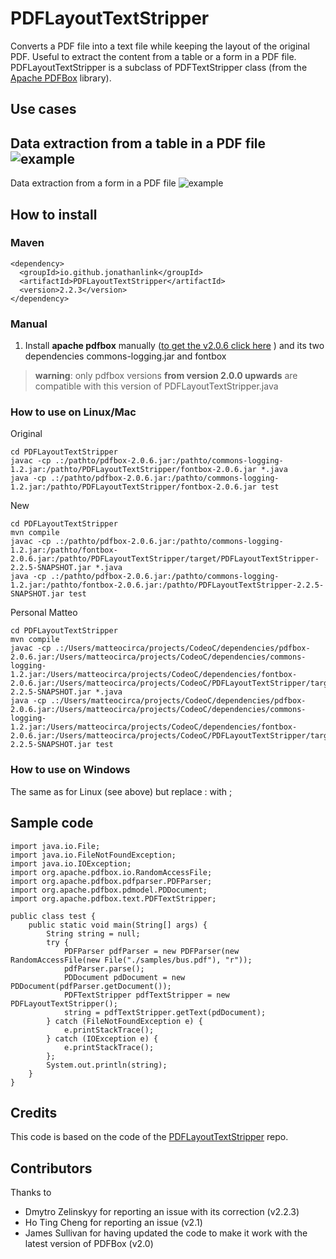 # PDFLayoutTextStripper

Converts a PDF file into a text file while keeping the layout of the original PDF. Useful to extract the content from a table or a form in a PDF file. PDFLayoutTextStripper is a subclass of PDFTextStripper class (from the [Apache PDFBox](https://pdfbox.apache.org/) library).

## Use cases
Data extraction from a table in a PDF file
![example](sample.png)
-
Data extraction from a form in a PDF file
![example](sample2.png)

## How to install

### Maven
```
<dependency>
  <groupId>io.github.jonathanlink</groupId>
  <artifactId>PDFLayoutTextStripper</artifactId>
  <version>2.2.3</version>
</dependency>
```

### Manual
1) Install **apache pdfbox** manually ([to get the v2.0.6 click here](https://mvnrepository.com/artifact/org.apache.pdfbox/pdfbox/2.0.6) ) and its two dependencies
commons-logging.jar and fontbox

>**warning**: only pdfbox versions **from version 2.0.0 upwards** are compatible with this version of PDFLayoutTextStripper.java


### How to use on Linux/Mac
Original
```
cd PDFLayoutTextStripper
javac -cp .:/pathto/pdfbox-2.0.6.jar:/pathto/commons-logging-1.2.jar:/pathto/PDFLayoutTextStripper/fontbox-2.0.6.jar *.java
java -cp .:/pathto/pdfbox-2.0.6.jar:/pathto/commons-logging-1.2.jar:/pathto/PDFLayoutTextStripper/fontbox-2.0.6.jar test
```
New
```
cd PDFLayoutTextStripper
mvn compile
javac -cp .:/pathto/pdfbox-2.0.6.jar:/pathto/commons-logging-1.2.jar:/pathto/fontbox-2.0.6.jar:/pathto/PDFLayoutTextStripper/target/PDFLayoutTextStripper-2.2.5-SNAPSHOT.jar *.java
java -cp .:/pathto/pdfbox-2.0.6.jar:/pathto/commons-logging-1.2.jar:/pathto/fontbox-2.0.6.jar:/pathto/PDFLayoutTextStripper-2.2.5-SNAPSHOT.jar test
```
Personal Matteo
```
cd PDFLayoutTextStripper
mvn compile
javac -cp .:/Users/matteocirca/projects/CodeoC/dependencies/pdfbox-2.0.6.jar:/Users/matteocirca/projects/CodeoC/dependencies/commons-logging-1.2.jar:/Users/matteocirca/projects/CodeoC/dependencies/fontbox-2.0.6.jar:/Users/matteocirca/projects/CodeoC/PDFLayoutTextStripper/target/PDFLayoutTextStripper-2.2.5-SNAPSHOT.jar *.java
java -cp .:/Users/matteocirca/projects/CodeoC/dependencies/pdfbox-2.0.6.jar:/Users/matteocirca/projects/CodeoC/dependencies/commons-logging-1.2.jar:/Users/matteocirca/projects/CodeoC/dependencies/fontbox-2.0.6.jar:/Users/matteocirca/projects/CodeoC/PDFLayoutTextStripper/target/PDFLayoutTextStripper-2.2.5-SNAPSHOT.jar test
```

### How to use on Windows

The same as for Linux (see above) but replace :  with ;

## Sample code
```
import java.io.File;
import java.io.FileNotFoundException;
import java.io.IOException;
import org.apache.pdfbox.io.RandomAccessFile;
import org.apache.pdfbox.pdfparser.PDFParser;
import org.apache.pdfbox.pdmodel.PDDocument;
import org.apache.pdfbox.text.PDFTextStripper;

public class test {
	public static void main(String[] args) {
		String string = null;
        try {
            PDFParser pdfParser = new PDFParser(new RandomAccessFile(new File("./samples/bus.pdf"), "r"));
            pdfParser.parse();
            PDDocument pdDocument = new PDDocument(pdfParser.getDocument());
            PDFTextStripper pdfTextStripper = new PDFLayoutTextStripper();
            string = pdfTextStripper.getText(pdDocument);
        } catch (FileNotFoundException e) {
            e.printStackTrace();
        } catch (IOException e) {
            e.printStackTrace();
        };
        System.out.println(string);
	}
}
```

## Credits
This code is based on the code of the [PDFLayoutTextStripper](https://github.com/JonathanLink/PDFLayoutTextStripper) repo.

## Contributors
Thanks to

* Dmytro Zelinskyy for reporting an issue with its correction (v2.2.3) 
* Ho Ting Cheng for reporting an issue (v2.1)
* James Sullivan for having updated the code to make it work with the latest version of PDFBox (v2.0)
